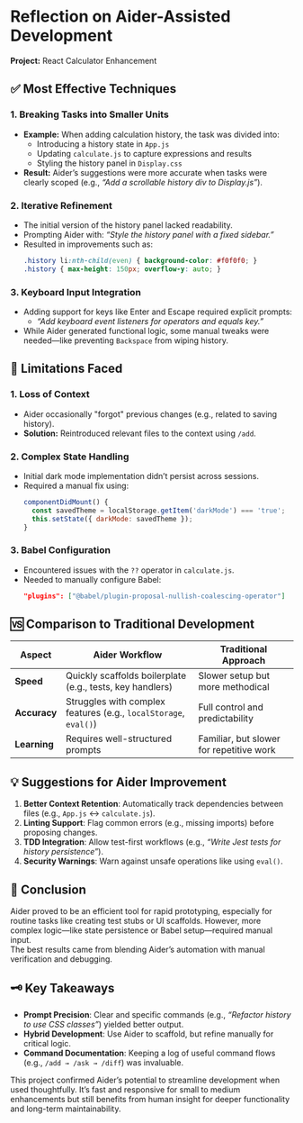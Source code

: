 
# Reflection on Aider-Assisted Development  
**Project:** React Calculator Enhancement

## ✅ Most Effective Techniques

### 1. Breaking Tasks into Smaller Units  
- **Example:** When adding calculation history, the task was divided into:
  - Introducing a history state in `App.js`  
  - Updating `calculate.js` to capture expressions and results  
  - Styling the history panel in `Display.css`  
- **Result:** Aider’s suggestions were more accurate when tasks were clearly scoped (e.g., *“Add a scrollable history div to Display.js”*).

### 2. Iterative Refinement  
- The initial version of the history panel lacked readability.
- Prompting Aider with: *“Style the history panel with a fixed sidebar.”*  
- Resulted in improvements such as:  
  ```css
  .history li:nth-child(even) { background-color: #f0f0f0; }
  .history { max-height: 150px; overflow-y: auto; }
  ```

### 3. Keyboard Input Integration  
- Adding support for keys like Enter and Escape required explicit prompts:
  - *“Add keyboard event listeners for operators and equals key.”*
- While Aider generated functional logic, some manual tweaks were needed—like preventing `Backspace` from wiping history.

## 🚫 Limitations Faced

### 1. Loss of Context  
- Aider occasionally "forgot" previous changes (e.g., related to saving history).
- **Solution:** Reintroduced relevant files to the context using `/add`.

### 2. Complex State Handling  
- Initial dark mode implementation didn’t persist across sessions.
- Required a manual fix using:
  ```js
  componentDidMount() {
    const savedTheme = localStorage.getItem('darkMode') === 'true';
    this.setState({ darkMode: savedTheme });
  }
  ```

### 3. Babel Configuration  
- Encountered issues with the `??` operator in `calculate.js`.
- Needed to manually configure Babel:
  ```json
  "plugins": ["@babel/plugin-proposal-nullish-coalescing-operator"]
  ```

## 🆚 Comparison to Traditional Development

| Aspect       | Aider Workflow                               | Traditional Approach                    |
|--------------|-----------------------------------------------|------------------------------------------|
| **Speed**    | Quickly scaffolds boilerplate (e.g., tests, key handlers) | Slower setup but more methodical        |
| **Accuracy** | Struggles with complex features (e.g., `localStorage`, `eval()`) | Full control and predictability         |
| **Learning** | Requires well-structured prompts              | Familiar, but slower for repetitive work |

## 💡 Suggestions for Aider Improvement

1. **Better Context Retention**: Automatically track dependencies between files (e.g., `App.js` ↔ `calculate.js`).  
2. **Linting Support**: Flag common errors (e.g., missing imports) before proposing changes.  
3. **TDD Integration**: Allow test-first workflows (e.g., *“Write Jest tests for history persistence”*).  
4. **Security Warnings**: Warn against unsafe operations like using `eval()`.

## 🧠 Conclusion

Aider proved to be an efficient tool for rapid prototyping, especially for routine tasks like creating test stubs or UI scaffolds. However, more complex logic—like state persistence or Babel setup—required manual input.  
The best results came from blending Aider’s automation with manual verification and debugging.

## 🗝️ Key Takeaways

- **Prompt Precision**: Clear and specific commands (e.g., *“Refactor history to use CSS classes”*) yielded better output.  
- **Hybrid Development**: Use Aider to scaffold, but refine manually for critical logic.  
- **Command Documentation**: Keeping a log of useful command flows (e.g., `/add → /ask → /diff`) was invaluable.

This project confirmed Aider’s potential to streamline development when used thoughtfully. It’s fast and responsive for small to medium enhancements but still benefits from human insight for deeper functionality and long-term maintainability.
